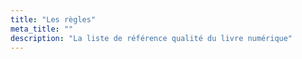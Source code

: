 ```yaml
---
title: "Les règles"
meta_title: ""
description: "La liste de référence qualité du livre numérique"
---
```

